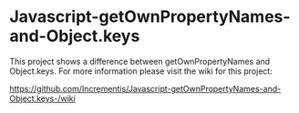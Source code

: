 # Javascript-getOwnPropertyNames-and-Object.keys
This project shows a difference between getOwnPropertyNames and Object.keys. For more information please visit the wiki for this project:


https://github.com/Incrementis/Javascript-getOwnPropertyNames-and-Object.keys-/wiki
